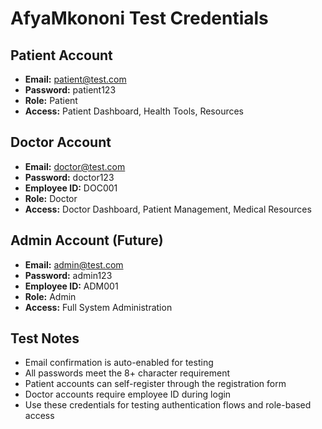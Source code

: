 # AfyaMkononi Test Credentials

## Patient Account
- **Email:** patient@test.com
- **Password:** patient123
- **Role:** Patient
- **Access:** Patient Dashboard, Health Tools, Resources

## Doctor Account  
- **Email:** doctor@test.com
- **Password:** doctor123
- **Employee ID:** DOC001
- **Role:** Doctor
- **Access:** Doctor Dashboard, Patient Management, Medical Resources

## Admin Account (Future)
- **Email:** admin@test.com  
- **Password:** admin123
- **Employee ID:** ADM001
- **Role:** Admin
- **Access:** Full System Administration

## Test Notes
- Email confirmation is auto-enabled for testing
- All passwords meet the 8+ character requirement
- Patient accounts can self-register through the registration form
- Doctor accounts require employee ID during login
- Use these credentials for testing authentication flows and role-based access